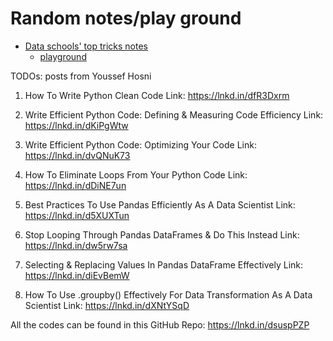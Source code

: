 # Random notes/play ground
- [Data schools' top tricks notes](tips.md)
  - [playground](tips.ipynb)



TODOs: posts from Youssef Hosni

1. How To Write Python Clean Code
Link: https://lnkd.in/dfR3Dxrm

1. Write Efficient Python Code: Defining & Measuring Code Efficiency
Link: https://lnkd.in/dKiPgWtw

1. Write Efficient Python Code: Optimizing Your Code
Link: https://lnkd.in/dvQNuK73

1. How To Eliminate Loops From Your Python Code
Link: https://lnkd.in/dDiNE7un

1. Best Practices To Use Pandas Efficiently As A Data Scientist
Link: https://lnkd.in/d5XUXTun

1. Stop Looping Through Pandas DataFrames & Do This Instead
Link: https://lnkd.in/dw5rw7sa

1. Selecting & Replacing Values In Pandas DataFrame Effectively
Link: https://lnkd.in/diEvBemW

1. How To Use .groupby() Effectively For Data Transformation As A Data Scientist 
Link: https://lnkd.in/dXNtYSqD

All the codes can be found in this GitHub Repo:
https://lnkd.in/dsuspPZP